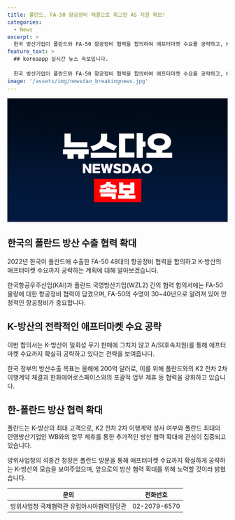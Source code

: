 ```yaml
---
title: 폴란드, FA-50 항공정비 체결으로 확고한 AS 지원 확보!
categories:
  - News
excerpt: >
  한국 방산기업이 폴란드와 FA-50 항공정비 협력을 합의하여 애프터마켓 수요를 공략하고, K2 전차 2차 이행계약도 협의 중이다. 이에 방위사업청은 폴란드 방문을 통해 협력 체결을 완료하고 앞으로의 방산 협력을 논의할 예정이라고 밝혔다. K-방산은 일회성 무기 판매뿐 아니라 A/S(후속지원)도 고려하며 애프터마켓 수요까지 공략하고 있다. 폴란드와의 협력으로 지난해 170억 달러를 달성한 K-방산은 올해에는 200억 달러의 방산수출을 목표로 삼고 있다.
feature_text: >
  ## koreaapp 실시간 뉴스 속보입니다.

  한국 방산기업이 폴란드와 FA-50 항공정비 협력을 합의하여 애프터마켓 수요를 공략하고, K2 전차 2차 이행계약도 협의 중이다. 이에 방위사업청은 폴란드 방문을 통해 협력 체결을 완료하고 앞으로의 방산 협력을 논의할 예정이라고 밝혔다. K-방산은 일회성 무기 판매뿐 아니라 A/S(후속지원)도 고려하며 애프터마켓 수요까지 공략하고 있다. 폴란드와의 협력으로 지난해 170억 달러를 달성한 K-방산은 올해에는 200억 달러의 방산수출을 목표로 삼고 있다.
image: '/assets/img/newsdao_breakingnews.jpg'
---
```


<p><img src="/assets/img/newsdao_breakingnews.jpg" alt="koreaapp 속보" /></p>

<h2 data-ke-size="size26">한국의 폴란드 방산 수출 협력 확대</h2>

<p data-ke-size="size16">2022년 한국이 폴란드에 수출한 FA-50 48대의 항공정비 협력을 합의하고 K-방산의 애프터마켓 수요까지 공략하는 계획에 대해 알아보겠습니다.</p>

<p data-ke-size="size16">한국항공우주산업(KAI)과 폴란드 국영방산기업(WZL2) 간의 협력 합의서에는 FA-50 물량에 대한 항공정비 협력이 담겼으며, FA-50의 수명이 30~40년으로 알려져 있어 안정적인 항공정비가 중요합니다.</p>

<h2 data-ke-size="size26">K-방산의 전략적인 애프터마켓 수요 공략</h2>

<p data-ke-size="size16">이번 합의서는 K-방산이 일회성 무기 판매에 그치지 않고 A/S(후속지원)를 통해 애프터마켓 수요까지 확실히 공략하고 있다는 전략을 보여줍니다.</p>

<p data-ke-size="size16">한국 정부의 방산수출 목표는 올해에 200억 달러로, 이를 위해 폴란드와의 K2 전차 2차 이행계약 체결과 한화에어로스페이스와의 포괄적 업무 제휴 등 협력을 강화하고 있습니다.</p>

<h2 data-ke-size="size26">한-폴란드 방산 협력 확대</h2>

<p data-ke-size="size16">폴란드는 K-방산의 최대 고객으로, K2 전차 2차 이행계약 성사 여부와 폴란드 최대의 민영방산기업인 WB와의 업무 제휴를 통한 추가적인 방산 협력 확대에 관심이 집중되고 있습니다.</p>

<p data-ke-size="size16">방위사업청의 석종건 청장은 폴란드 방문을 통해 애프터마켓 수요까지 확실하게 공략하는 K-방산의 모습을 보여주었으며, 앞으로의 방산 협력 확대를 위해 노력할 것이라 밝혔습니다.</p>

<p data-ke-size="size16"></p>

<table>
    <thead>
        <tr>
            <th>문의</th>
            <th>전화번호</th>
        </tr>
    </thead>
    <tbody>
        <tr>
            <td>방위사업청 국제협력관 유럽아시아협력담당관</td>
            <td>02-2079-6570</td>
        </tr>
    </tbody>
</table>

<p data-ke-size="size16"></p>

<p data-ke-size="size16"></p>

<p data-ke-size="size16"></p>


